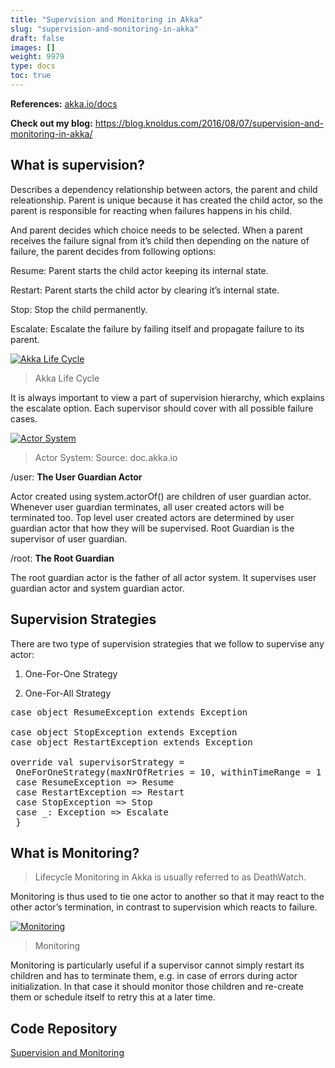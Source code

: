 ```yaml
---
title: "Supervision and Monitoring in Akka"
slug: "supervision-and-monitoring-in-akka"
draft: false
images: []
weight: 9979
type: docs
toc: true
---
```


**References:** [akka.io/docs][1]

**Check out my blog:** https://blog.knoldus.com/2016/08/07/supervision-and-monitoring-in-akka/

  [1]: http://akka.io/docs/

## What is supervision?
Describes a dependency relationship between actors, the parent and child releationship. Parent is unique because it has created the child actor, so the parent is responsible for reacting when failures happens in his child.

And parent decides which choice needs to be selected. When a parent receives the failure signal from it’s child then depending on the nature of failure, the parent decides from following options:

Resume: Parent starts the child actor keeping its internal state.

Restart: Parent starts the child actor by clearing it’s internal state.

Stop: Stop the child permanently.

Escalate: Escalate the failure by failing itself and propagate failure to its parent.

[![Akka Life Cycle][1]][1]

> Akka Life Cycle


It is always important to view a part of supervision hierarchy, which explains the escalate option. Each supervisor should cover with all possible failure cases.

[![Actor System][2]][2]

> Actor System: Source: doc.akka.io

/user: **The User Guardian Actor**

Actor created using system.actorOf() are children of user guardian actor. Whenever user guardian terminates, all user created actors will be terminated too. Top level user created actors are determined by user guardian actor that how they will be supervised. Root Guardian is the supervisor of user guardian.

/root: **The Root Guardian**

The root guardian actor is the father of all actor system. It supervises user guardian actor and system guardian actor.


  [1]: https://i.stack.imgur.com/pwsm7.png
  [2]: https://i.stack.imgur.com/LVoEe.png

## Supervision Strategies
There are two type of supervision strategies that we follow to supervise any actor:

 1. One-For-One Strategy
    
 2. One-For-All Strategy

 <pre>
case object ResumeException extends Exception
 
case object StopException extends Exception
case object RestartException extends Exception
 
override val supervisorStrategy =
 OneForOneStrategy(maxNrOfRetries = 10, withinTimeRange = 1 second){
 case ResumeException => Resume
 case RestartException => Restart
 case StopException => Stop
 case _: Exception => Escalate
 }</pre>





## What is Monitoring?
> Lifecycle Monitoring in Akka is usually referred to as DeathWatch.

Monitoring is thus used to tie one actor to another so that it may react to the other actor’s termination, in contrast to supervision which reacts to failure.

[![Monitoring][1]][1]

> Monitoring

Monitoring is particularly useful if a supervisor cannot simply restart its children and has to terminate them, e.g. in case of errors during actor initialization. In that case it should monitor those children and re-create them or schedule itself to retry this at a later time.


  [1]: https://i.stack.imgur.com/j1z5b.png

## Code Repository
[Supervision and Monitoring][1]


  [1]: https://github.com/knoldus/supervision-monitoring-in-akka

